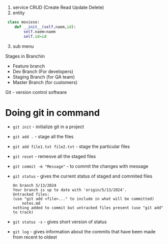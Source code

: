 1. service  CRUD (Create  Read   Update   Delete)
2. entity
```py
 class moviese:
    def __init__(self,naem,id):
        self.naem=naem
        self.id=id
```
3. sub menu

Stages in Branchin
- Feature branch
- Dev Branch (For developers)
- Staging Branch (for QA team)
- Master Branch (for customers)

Git - version control software

# Doing git in command
- `git init`  - initialize git in a project
- `git add .` - stage all the files
- `git add file1.txt file2.txt` - stage the particular files 
- `git reset` - remeove all the staged files
- `git commit -m "Message"` - to commit the changes with message
- `git status` - gives the current status of staged and commited files
    
    ```
    On branch 5/13/2024
    Your branch is up to date with 'origin/5/13/2024'.
    Untracked files:
    (use "git add <file>..." to include in what will be committed)
        notes.md
    nothing added to commit but untracked files present (use "git add" to track)
    ```
- `git status -s` - gives short version of status
- `git log` - gives information about the commits that have been made from recent to oldest
